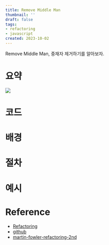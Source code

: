 ```yaml
---
title: Remove Middle Man
thumbnail: ''
draft: false
tags:
- refactoring
- javascript
created: 2023-10-02
---
```


Remove Middle Man, 중재자 제거하기를 알아보자.

# 요약

![](Refactoring_32_RemoveMiddleMan_0.png)

# 코드

# 배경

# 절차

# 예시

# Reference

* [Refactoring](https://product.kyobobook.co.kr/detail/S000001810241)
* [github](https://github.com/WegraLee/Refactoring)
* [martin-fowler-refactoring-2nd](https://github.com/wickedwukong/martin-fowler-refactoring-2nd)
